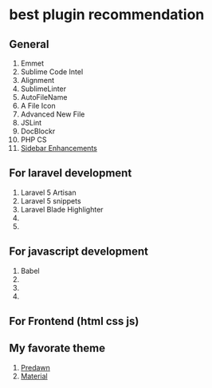 
# best plugin recommendation

## General

1. Emmet
2. Sublime Code Intel
2. Alignment
3. SublimeLinter
4. AutoFileName
5. A File Icon
6. Advanced New File
6. JSLint
5. DocBlockr
6. PHP CS
6. [Sidebar Enhancements]()

## For laravel development
1. Laravel 5 Artisan
2. Laravel 5 snippets
3. Laravel Blade Highlighter
4.
5.

## For javascript development
1. Babel
2.
3.
4.
## For Frontend (html css js)

## My favorate theme
1. [Predawn](https://github.com/jamiewilson/predawn)
2. [Material]()
